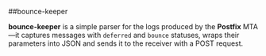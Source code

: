 ##bounce-keeper

**bounce-keeper** is a simple parser for the logs produced by the **Postfix** MTA—it captures messages with `deferred` and `bounce` statuses, wraps their parameters into JSON and sends it to the receiver with a POST request.
